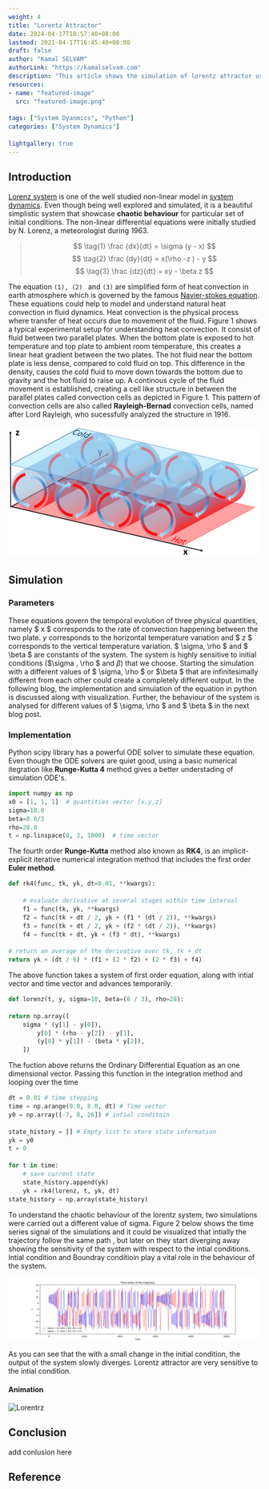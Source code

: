 ```yaml
---
weight: 4
title: "Lorentz Attractor"
date: 2024-04-17T10:57:40+08:00
lastmod: 2021-04-17T16:45:40+08:00
draft: false
author: "Kamal SELVAM"
authorLink: "https://kamalselvam.com"
description: "This article shows the simulation of lorentz attractor using python."
resources:
- name: "featured-image"
  src: "featured-image.png"

tags: ["System Dyanmics", "Python"]
categories: ["System Dynamics"]

lightgallery: true
---
```


## Introduction 

[Lorenz system](https://mathworld.wolfram.com/LorenzAttractor.html) is one of the well studied non-linear model in [system dynamics](https://en.wikipedia.org/wiki/System_dynamics). Even though being well explored and simulated, it is a beautiful simplistic system that showcase **chaotic behaviour** for particular set of initial conditions. The non-linear differential equations were initially studied by N. Lorenz, a meteorologist during 1963. 

>  $$ \tag{1} \frac {dx}{dt} = \sigma (y - x) $$
>  $$ \tag{2} \frac {dy}{dt} = x(\rho -z ) - y $$ 
>  $$ \tag{3} \frac {dz}{dt} = xy - \beta z $$ 

The equation ```(1), (2) ``` and ```(3)``` are simplified form of heat convection in earth atmosphere which is governed by the famous [Navier-stokes equation](https://en.wikipedia.org/wiki/Navier%E2%80%93Stokes_equations). These equations could help to model and understand natural heat convection in fluid dynamics. Heat convection is the physical process where transfer of heat occurs due to movement of the fluid. Figure 1 shows a typical experimental setup for understanding heat convection. It consist of fluid between two parallel plates. When the bottom plate is exposed to hot temperature and top plate to ambient room temperature, this creates a linear heat gradient between the two plates. The hot fluid near the bottom plate is less dense, compared to cold fluid on top. This difference in the density, causes the cold fluid to move down towards the bottom due to gravity and the hot fluid to raise up. A continous cycle of the fluid movement is established, creating a cell like structure in between the parallel plates called convection cells as depicted in Figure 1. This pattern of convection cells are also called **Rayleigh-Bernad** convection cells, named after Lord Rayleigh, who sucessfully analyzed the structure in 1916.    
&nbsp;
![Lorentrz](rayleigh.png " Figure 1: Rayleigh bernad convection cells between a hot and cold plate that contain fluid inbetween them")

## Simulation 

### Parameters 
These equations govern  the temporal evolution of three physical quantities, namely $ x $ corresponds to the rate of convection happening between the two plate. $y$ corresponds to the horizontal temperature variation and $ z $ corresponds to the vertical temperature variation. $ \sigma, \rho $ and $ \beta $ are constants of the system. The system is highly sensitive to initial conditions ($\sigma , \rho $ and $\beta$) that we choose. Starting the simulation with a different values of $ \sigma, \rho $ or $\beta $ that are infinitesimally different from each other could create a completely different output. In the following blog, the implementation and simulation of the equation in python is discussed along with visualization. Further, the behaviour of the system is analysed for different values of $ \sigma, \rho $ and $ \beta $ in the next blog post.  

### Implementation 


Python scipy library has a powerful ODE solver to simulate these equation. Even though the ODE solvers are quiet good, using a basic numerical itegration like **Runge-Kutta 4** method gives a better understading of simulation ODE's. 

```python 
import numpy as np
x0 = [1, 1, 1]  # quantities vector [x,y,z]
sigma=10.0 
beta=8.0/3 
rho=28.0
t = np.linspace(0, 3, 1000)  # time vector 
```

The fourth order **Runge-Kutta** method also known as **RK4**, is an implicit-explicit iterative numerical integration method that includes the first order **Euler method**.

```python 
def rk4(func, tk, yk, dt=0.01, **kwargs):
    
    # evaluate derivative at several stages within time interval
    f1 = func(tk, yk, **kwargs)
    f2 = func(tk + dt / 2, yk + (f1 * (dt / 2)), **kwargs)
    f3 = func(tk + dt / 2, yk + (f2 * (dt / 2)), **kwargs)
    f4 = func(tk + dt, yk + (f3 * dt), **kwargs)

# return an average of the derivative over tk, tk + dt
return yk + (dt / 6) * (f1 + (2 * f2) + (2 * f3) + f4)
```

The above function takes a system of first order equation, along with intial vector and time vector and advances temporarily. 

```python 
def lorenz(t, y, sigma=10, beta=(8 / 3), rho=28):

return np.array([
    sigma * (y[1] - y[0]),
        y[0] * (rho - y[2]) - y[1],
        (y[0] * y[1]) - (beta * y[2]),
    ])
```
The fuction above returns the Ordinary Differential Equation as an one dimensional vector. Passing this function in the integration method and looping over the time 


```python
dt = 0.01 # time stepping 
time = np.arange(0.0, 8.0, dt) # Time vector 
y0 = np.array([-7, 8, 26]) # intial conditoin 

state_history = [] # Empty list to store state information
yk = y0
t = 0

for t in time:
    # save current state
    state_history.append(yk)
    yk = rk4(lorenz, t, yk, dt)
state_history = np.array(state_history)
```

To understand the chaotic behaviour of the lorentz system, two simulations were carried out a different value of sigma. Figure 2 below shows the time series signal of the simulations and it could be visualized that intially the trajectory follow the same path , but later on they start diverging away showing the sensitivity of the system with respect to the intial conditions. Intial condition and Boundray conditioin play a vital role in the behaviour of the system. 

![Lorentrz](lorentz.png " Figure 2: Evolution of the state as a fuction of time for two different intial conditions")




As you can see that the with a small change in the initial condition, the output of the system slowly diverges. Lorentz attractor are very sensitive to the intial condition. 







#### Animation
![Lorentrz](Lorenz_system.gif " Figure 2: Lorenz attractor")

## Conclusion
add conlusion here 
## Reference